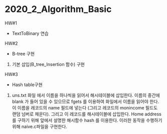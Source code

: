 # 2020_2_Algorithm_Basic

HW#1

- TextToBinary 연습

HW#2

- B-tree 구현

1) 기본 삽입(B_tree_Insertion 함수) 구현

HW#3

- Hash table구현

1) uns.txt 화일 에서 이름을 하나씩을 읽어서 해시테이블에 삽입한다. 이름의 중간에 blank 가 들어 있을 수 있으므로 fgets 를 이용하여 화일에서 이름을 읽어야 한다. 이 이름을 레코드의 name 필드에 넣는다 (그리고 레코드의 monincome 필드도 랜덤 넘버로 채운다). 그리고 이 레코드를 해시테이블에 삽입한다. Home address 를 구하기 위해 앞에서 설명한 해시함수 hash 를 이용한다. 이러한 동작을 수행하기 위해 naive.c파일을 구현한다.

   

